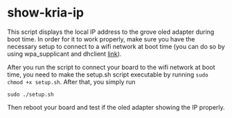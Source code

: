 # show-kria-ip

This script displays the local IP address to the grove oled adapter during boot time. In order for it to work properly, make sure you have the necessary setup to connect to a wifi network at boot time (you can do so by using wpa\_supplicant and dhclient [link](https://github.com/Bruteforceman/kria-wifi)).

After you run the script to connect your board to the wifi network at boot time, you need to make the setup.sh script executable by running `sudo chmod +x setup.sh`. After that, you simply run 

```
sudo ./setup.sh
```

Then reboot your board and test if the oled adapter showing the IP properly.

